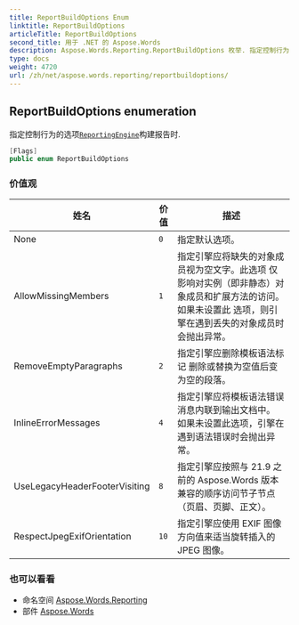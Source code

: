 ```yaml
---
title: ReportBuildOptions Enum
linktitle: ReportBuildOptions
articleTitle: ReportBuildOptions
second_title: 用于 .NET 的 Aspose.Words
description: Aspose.Words.Reporting.ReportBuildOptions 枚举. 指定控制行为的选项ReportingEngine构建报告时 在 C#.
type: docs
weight: 4720
url: /zh/net/aspose.words.reporting/reportbuildoptions/
---
```

## ReportBuildOptions enumeration

指定控制行为的选项[`ReportingEngine`](../reportingengine/)构建报告时.

```csharp
[Flags]
public enum ReportBuildOptions
```

### 价值观

| 姓名 | 价值 | 描述 |
| --- | --- | --- |
| None | `0` | 指定默认选项。 |
| AllowMissingMembers | `1` | 指定引擎应将缺失的对象成员视为空文字。此选项 仅影响对实例（即非静态）对象成员和扩展方法的访问。如果未设置此 选项，则引擎在遇到丢失的对象成员时会抛出异常。 |
| RemoveEmptyParagraphs | `2` | 指定引擎应删除模板语法标记 删除或替换为空值后变为空的段落。 |
| InlineErrorMessages | `4` | 指定引擎应将模板语法错误消息内联到输出文档中。 如果未设置此选项，引擎在遇到语法错误时会抛出异常。 |
| UseLegacyHeaderFooterVisiting | `8` | 指定引擎应按照与 21.9 之前的 Aspose.Words 版本兼容的顺序访问节子节点（页眉、页脚、正文）。 |
| RespectJpegExifOrientation | `10` | 指定引擎应使用 EXIF 图像方向值来适当旋转插入的 JPEG 图像。 |

### 也可以看看

* 命名空间 [Aspose.Words.Reporting](../../aspose.words.reporting/)
* 部件 [Aspose.Words](../../)
